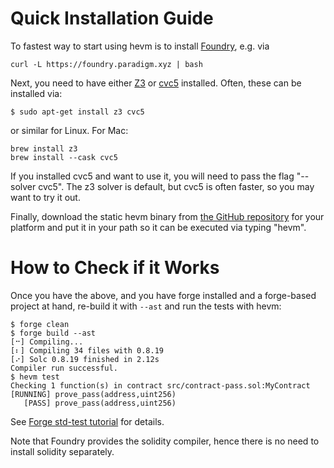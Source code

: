# Quick Installation Guide

To fastest way to start using hevm is to install
  [Foundry](https://book.getfoundry.sh/getting-started/installation#using-foundryup),
  e.g. via
```
curl -L https://foundry.paradigm.xyz | bash
```

Next, you need to have either [Z3](https://github.com/Z3Prover/z3) or
[cvc5](https://cvc5.github.io/) installed. Often, these can be installed via:
```
$ sudo apt-get install z3 cvc5
```

or similar for Linux. For Mac:
```
brew install z3
brew install --cask cvc5
```

If you installed cvc5 and want to use it, you will need to pass the flag
"--solver cvc5". The z3 solver is default, but cvc5 is often faster, so you may
want to try it out.

Finally, download the static hevm binary from [the GitHub
repository](https://github.com/argotorg/hevm/releases/) for your platform and
put it in your path so it can be executed via typing "hevm".

# How to Check if it Works

Once you have the above, and you have forge installed and a forge-based project
at hand, re-build it with `--ast` and run the tests with hevm:
```
$ forge clean
$ forge build --ast
[⠒] Compiling...
[⠆] Compiling 34 files with 0.8.19
[⠔] Solc 0.8.19 finished in 2.12s
Compiler run successful.
$ hevm test
Checking 1 function(s) in contract src/contract-pass.sol:MyContract
[RUNNING] prove_pass(address,uint256)
   [PASS] prove_pass(address,uint256)
```

See [Forge std-test tutorial](./std-test-tutorial.md) for details.

Note that Foundry provides the solidity compiler, hence there is no need to
install solidity separately.
